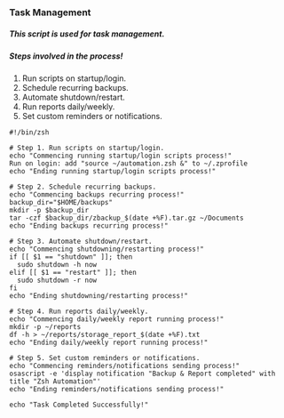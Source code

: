 ### Task Management

##### This script is used for task management.

##### Steps involved in the process!

1. Run scripts on startup/login.
2. Schedule recurring backups.
3. Automate shutdown/restart.
4. Run reports daily/weekly.
5. Set custom reminders or notifications.

```
#!/bin/zsh

# Step 1. Run scripts on startup/login.
echo "Commencing running startup/login scripts process!"
Run on login: add "source ~/automation.zsh &" to ~/.zprofile
echo "Ending running startup/login scripts process!"

# Step 2. Schedule recurring backups.
echo "Commencing backups recurring process!"
backup_dir="$HOME/backups"
mkdir -p $backup_dir
tar -czf $backup_dir/zbackup_$(date +%F).tar.gz ~/Documents
echo "Ending backups recurring process!"

# Step 3. Automate shutdown/restart.
echo "Commencing shutdowning/restarting process!"
if [[ $1 == "shutdown" ]]; then
  sudo shutdown -h now
elif [[ $1 == "restart" ]]; then
  sudo shutdown -r now
fi
echo "Ending shutdowning/restarting process!"

# Step 4. Run reports daily/weekly.
echo "Commencing daily/weekly report running process!"
mkdir -p ~/reports
df -h > ~/reports/storage_report_$(date +%F).txt
echo "Ending daily/weekly report running process!"

# Step 5. Set custom reminders or notifications.
echo "Commencing reminders/notifications sending process!"
osascript -e 'display notification "Backup & Report completed" with title "Zsh Automation"'
echo "Ending reminders/notifications sending process!"

echo "Task Completed Successfully!"
```